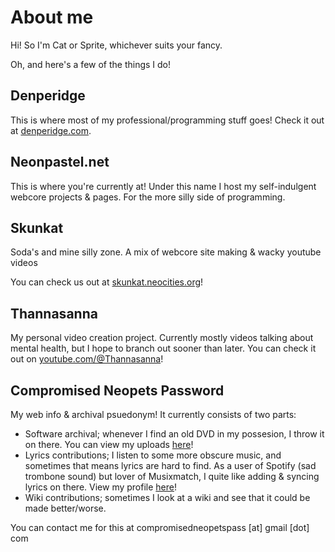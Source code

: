 # About me

Hi! So I'm Cat or Sprite, whichever suits your fancy.

Oh, and here's a few of the things I do!


## Denperidge
This is where most of my professional/programming stuff goes! Check it out at [denperidge.com](https://denperidge.com). 

## Neonpastel.net
This is where you're currently at! Under this name I host my self-indulgent webcore projects & pages. For the more silly side of programming.

## Skunkat
Soda's and mine silly zone. A mix of webcore site making & wacky youtube videos

You can check us out at [skunkat.neocities.org](https://skunkat.neocities.org/)!

## Thannasanna
My personal video creation project. Currently mostly videos talking about mental health, but I hope to branch out sooner than later. You can check it out on [youtube.com/@Thannasanna](https://www.youtube.com/@thannasanna)!


## Compromised Neopets Password
My web info & archival psuedonym! It currently consists of two parts:

- Software archival; whenever I find an old DVD in my possesion, I throw it on there. You can view my uploads [here](https://archive.org/details/@compromised_neopets_password)!
- Lyrics contributions; I listen to some more obscure music, and sometimes that means lyrics are hard to find. As a user of Spotify (sad trombone sound) but lover of Musixmatch, I quite like adding & syncing lyrics on there. View my profile [here](https://www.musixmatch.com/profile/3vUCAML72iDgmw6qcxgWvbuoj8zKgP7AMv33NiIIIGj7U_HKatUeSZsB5EdbU46xYtSxEF86TxeppXeIZc3_TKOQo82Gkfp-mwZ12AlLidANQscrnzXpniFEISHmzY-YLw1DD8ygg2mXveq3Q9pRO-4GN1twaCjWbmjp-9R6KPI)!
- Wiki contributions; sometimes I look at a wiki and see that it could be made better/worse.

You can contact me for this at compromisedneopetspass \[at\] gmail \[dot\] com